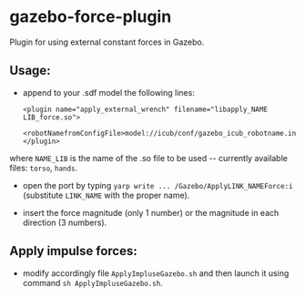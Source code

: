 # gazebo-force-plugin

Plugin for using external constant forces in Gazebo.

## Usage:

- append to your .sdf model the following lines:

    ```
    <plugin name="apply_external_wrench" filename="libapply_NAME LIB_force.so">
      <robotNamefromConfigFile>model://icub/conf/gazebo_icub_robotname.ini</robotNamefromConfigFile>>
    </plugin>

   ```
where `NAME_LIB` is the name of the .so file to be used -- currently available files: `torso`, `hands`.

- open the port by typing `yarp write ... /Gazebo/ApplyLINK_NAMEForce:i` (substitute `LINK_NAME` with the proper name).

- insert the force magnitude (only 1 number) or the magnitude in each direction (3 numbers). 

## Apply impulse forces:

- modify accordingly file `ApplyImpluseGazebo.sh` and then launch it using command `sh ApplyImpluseGazebo.sh`.
